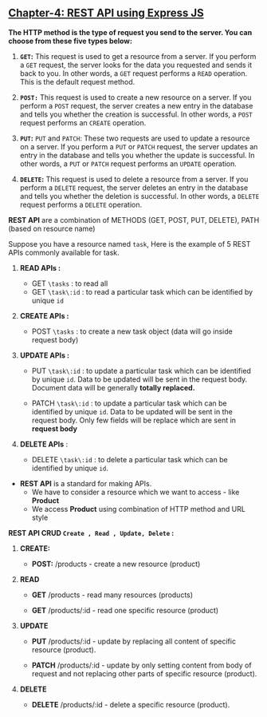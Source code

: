 ## [Chapter-4: REST API using Express JS](https://github.com/Sabbir2809/nodejs-express-mongodb)

**The HTTP method is the type of request you send to the server. You can choose from these five types below:**

1. **`GET`:** This request is used to get a resource from a server. If you perform a `GET` request, the server looks for the data you requested and sends it back to you. In other words, a `GET` request performs a `READ` operation. This is the default request method.

1. **`POST:`** This request is used to create a new resource on a server. If you perform a `POST` request, the server creates a new entry in the database and tells you whether the creation is successful. In other words, a `POST` request performs an `CREATE` operation.

1. **`PUT`:** `PUT` and `PATCH`: These two requests are used to update a resource on a server. If you perform a `PUT` or `PATCH` request, the server updates an entry in the database and tells you whether the update is successful. In other words, a `PUT` or `PATCH` request performs an `UPDATE` operation.

1. **`DELETE`:** This request is used to delete a resource from a server. If you perform a `DELETE` request, the server deletes an entry in the database and tells you whether the deletion is successful. In other words, a `DELETE` request performs a `DELETE` operation.

**REST API** are a combination of METHODS (GET, POST, PUT, DELETE), PATH (based on resource name)

Suppose you have a resource named `task`, Here is the example of 5 REST APIs commonly available for task.

1.  **READ APIs :**

    - GET `\tasks` : to read all
    - GET `\task\:id` : to read a particular task which can be identified by unique `id`

2.  **CREATE APIs :**

    - POST `\tasks` : to create a new task object (data will go inside request body)

3.  **UPDATE APIs :**

    - PUT `\task\:id` : to update a particular task which can be identified by unique `id`. Data to be updated will be sent in the request body. Document data will be generally **totally replaced.**

    - PATCH `\task\:id` : to update a particular task which can be identified by unique `id`. Data to be updated will be sent in the request body. Only few fields will be replace which are sent in **request body**

4.  **DELETE APIs** :

    - DELETE `\task\:id` : to delete a particular task which can be identified by unique `id`.

- **REST API** is a standard for making APIs.
  - We have to consider a resource which we want to access - like **Product**
  - We access **Product** using combination of HTTP method and URL style

**REST API CRUD `Create , Read , Update, Delete` :**

1. **CREATE:**

   - **POST:** /products - create a new resource (product)

1. **READ**

   - **GET** /products - read many resources (products)

   - **GET** /products/:id - read one specific resource (product)

1. **UPDATE**

   - **PUT** /products/:id - update by replacing all content of specific resource (product).

   - **PATCH** /products/:id - update by only setting content from body of request and not replacing other parts of specific resource (product).

1. **DELETE**

   - **DELETE** /products/:id - delete a specific resource (product).

